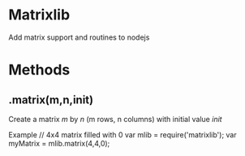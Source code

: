 Matrixlib
=========

Add matrix support and routines to nodejs

Methods
=======

.matrix(m,n,init)
-----------------
Create a matrix *m* by *n* (m rows, n columns) with initial value *init*

Example
	// 4x4 matrix filled with 0
	var mlib = require('matrixlib');
	var myMatrix = mlib.matrix(4,4,0);
